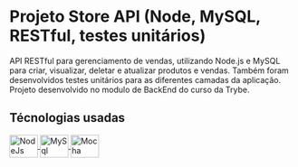 # Projeto Store API (Node, MySQL, RESTful, testes unitários)

API RESTful para gerenciamento de vendas, utilizando Node.js e MySQL para criar, visualizar, deletar e atualizar produtos e vendas. Também foram desenvolvidos testes unitários para as diferentes camadas da aplicação. Projeto desenvolvido no modulo de BackEnd do curso da Trybe.

## Técnologias usadas
<p align="left">
  <a href="https://nodejs.org/en/">
    <img align="center" alt="NodeJs" height="40" width="50" src="https://cdn.jsdelivr.net/gh/devicons/devicon/icons/nodejs/nodejs-original.svg">
  </a>
  <a href="https://www.mysql.com/">
    <img align="center" alt="MySql" height="40" width="50" src="https://cdn.jsdelivr.net/gh/devicons/devicon/icons/mysql/mysql-original-wordmark.svg">
  </a>
  <a href="https://mochajs.org/">
    <img align="center" alt="Mocha" height="40" width="50" src="https://cdn.jsdelivr.net/gh/devicons/devicon/icons/mocha/mocha-plain.svg">
  </a>
</p>
